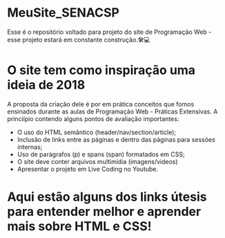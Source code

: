# MeuSite_SENACSP
Esse é o repositório voltado para projeto do site de Programação Web - esse projeto estará em constante construção.🛠💻

# O site tem como inspiração uma ideia de 2018
A proposta da criação dele é por em prática conceitos que fomos ensinados durante as aulas de Programação Web - Práticas Extensivas. A princiípio contendo alguns pontos de avaliação importantes:
- O uso do HTML semântico (header/nav/section/article);
- Inclusão de links entre as páginas e dentro das páginas para sessões internas;
- Uso de parágrafos (p) e spans (span) formatados em CSS;
- O site deve conter arquivos multimídia (imagens/videos)
- Apresentar o projeto em Live Coding no Youtube.

# Aqui estão alguns dos links útesis para entender melhor e aprender mais sobre HTML e CSS!

<div> 
  <a href = "https://github.com/lleonardogr"><immg scr="https://img.shields.io/badge/GitHub-100000?style=for-the-badge&logo=github&logoColor=white">
  </a>
  </div> 


